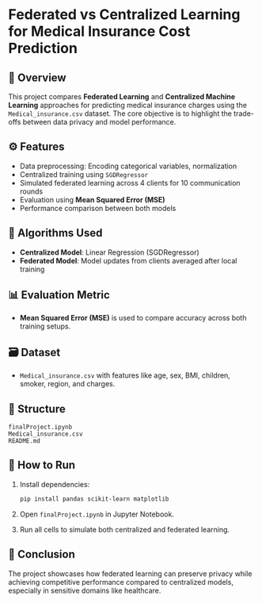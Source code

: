 # Federated vs Centralized Learning for Medical Insurance Cost Prediction

## 📌 Overview

This project compares **Federated Learning** and **Centralized Machine Learning** approaches for predicting medical insurance charges using the `Medical_insurance.csv` dataset. The core objective is to highlight the trade-offs between data privacy and model performance.

## ⚙️ Features

* Data preprocessing: Encoding categorical variables, normalization
* Centralized training using `SGDRegressor`
* Simulated federated learning across 4 clients for 10 communication rounds
* Evaluation using **Mean Squared Error (MSE)**
* Performance comparison between both models

## 🧠 Algorithms Used

* **Centralized Model**: Linear Regression (SGDRegressor)
* **Federated Model**: Model updates from clients averaged after local training

## 📊 Evaluation Metric

* **Mean Squared Error (MSE)** is used to compare accuracy across both training setups.

## 🗃️ Dataset

* `Medical_insurance.csv` with features like age, sex, BMI, children, smoker, region, and charges.

## 📁 Structure

```
finalProject.ipynb
Medical_insurance.csv
README.md
```

## 🚀 How to Run

1. Install dependencies:

   ```bash
   pip install pandas scikit-learn matplotlib
   ```
2. Open `finalProject.ipynb` in Jupyter Notebook.
3. Run all cells to simulate both centralized and federated learning.

## 📌 Conclusion

The project showcases how federated learning can preserve privacy while achieving competitive performance compared to centralized models, especially in sensitive domains like healthcare.
